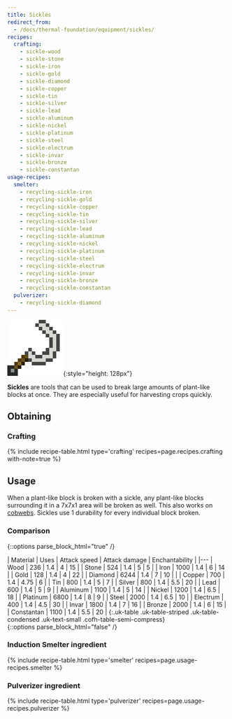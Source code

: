 ```yaml
---
title: Sickles
redirect_from:
  - /docs/thermal-foundation/equipment/sickles/
recipes:
  crafting:
    - sickle-wood
    - sickle-stone
    - sickle-iron
    - sickle-gold
    - sickle-diamond
    - sickle-copper
    - sickle-tin
    - sickle-silver
    - sickle-lead
    - sickle-aluminum
    - sickle-nickel
    - sickle-platinum
    - sickle-steel
    - sickle-electrum
    - sickle-invar
    - sickle-bronze
    - sickle-constantan
usage-recipes:
  smelter:
    - recycling-sickle-iron
    - recycling-sickle-gold
    - recycling-sickle-copper
    - recycling-sickle-tin
    - recycling-sickle-silver
    - recycling-sickle-lead
    - recycling-sickle-aluminum
    - recycling-sickle-nickel
    - recycling-sickle-platinum
    - recycling-sickle-steel
    - recycling-sickle-electrum
    - recycling-sickle-invar
    - recycling-sickle-bronze
    - recycling-sickle-constantan
  pulverizer:
    - recycling-sickle-diamond
---
```


![Sickles](/assets/images/thermal-foundation/sickles.gif){:style="height: 128px"}


**Sickles** are tools that can be used to break large amounts of plant-like
blocks at once. They are especially useful for harvesting crops quickly.


Obtaining
---------

### Crafting
{% include recipe-table.html type='crafting' recipes=page.recipes.crafting with-note=true %}


Usage
-----

When a plant-like block is broken with a sickle, any plant-like blocks
surrounding it in a 7x7x1 area will be broken as well. This also works on
[cobwebs](https://minecraft.gamepedia.com/Cobweb). Sickles use 1 durability for
every individual block broken.

### Comparison
{::options parse_block_html="true" /}
<div class="uk-overflow-container">
| Material | Uses | Attack speed | Attack damage | Enchantability |
|---
| Wood | 236 | 1.4 | 4 | 15 |
| Stone | 524 | 1.4 | 5 | 5 |
| Iron | 1000 | 1.4 | 6 | 14 |
| Gold | 128 | 1.4 | 4 | 22 |
| Diamond | 6244 | 1.4 | 7 | 10 |
|
| Copper | 700 | 1.4 | 4.75 | 6 |
| Tin | 800 | 1.4 | 5 | 7 |
| Silver | 800 | 1.4 | 5.5 | 20 |
| Lead | 600 | 1.4 | 5 | 9 |
| Aluminum | 1100 | 1.4 | 5 | 14 |
| Nickel | 1200 | 1.4 | 6.5 | 18 |
| Platinum | 6800 | 1.4 | 8 | 9 |
| Steel | 2000 | 1.4 | 6.5 | 10 |
| Electrum | 400 | 1.4 | 4.5 | 30 |
| Invar | 1800 | 1.4 | 7 | 16 |
| Bronze | 2000 | 1.4 | 6 | 15 |
| Constantan | 1100 | 1.4 | 5.5 | 20 |
{:.uk-table .uk-table-striped .uk-table-condensed .uk-text-small .cofh-table-semi-compress}
</div>
{::options parse_block_html="false" /}

### Induction Smelter ingredient
{% include recipe-table.html type='smelter' recipes=page.usage-recipes.smelter %}

### Pulverizer ingredient
{% include recipe-table.html type='pulverizer' recipes=page.usage-recipes.pulverizer %}
